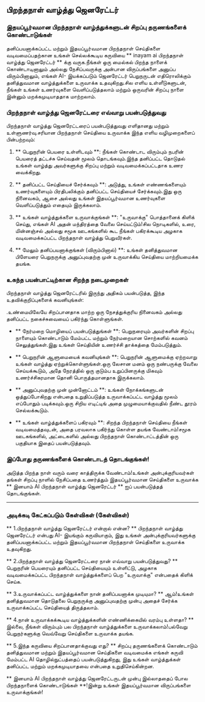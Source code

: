## பிறந்தநாள் வாழ்த்து ஜெனரேட்டர்

### இதயப்பூர்வமான பிறந்தநாள் வாழ்த்துக்களுடன் சிறப்பு தருணங்களைக் கொண்டாடுங்கள்

தனிப்பயனாக்கப்பட்ட மற்றும் இதயப்பூர்வமான பிறந்தநாள் செய்திகளை வடிவமைப்பதற்கான உங்கள் செல்லக்கூடிய கருவியை ** inayam ai பிறந்தநாள் வாழ்த்து ஜெனரேட்டர் ** க்கு வருக.நீங்கள் ஒரு மைல்கல் பிறந்த நாளைக் கொண்டாடினாலும் அல்லது நேசிப்பவருக்கு அன்பான விருப்பங்களை அனுப்ப விரும்பினாலும், எங்கள் AI- இயக்கப்படும் ஜெனரேட்டர் பெறுநருடன் எதிரொலிக்கும் தனித்துவமான வாழ்த்துக்களை உருவாக்க உதவுகிறது.சில எளிய உள்ளீடுகளுடன், நீங்கள் உங்கள் உணர்வுகளை வெளிப்படுத்தலாம் மற்றும் ஒருவரின் சிறப்பு நாளை இன்னும் மறக்கமுடியாததாக மாற்றலாம்.

### பிறந்தநாள் வாழ்த்து ஜெனரேட்டரை எவ்வாறு பயன்படுத்துவது

பிறந்தநாள் வாழ்த்து ஜெனரேட்டரைப் பயன்படுத்துவது எளிதானது மற்றும் உள்ளுணர்வு.சரியான பிறந்தநாள் செய்தியை உருவாக்க இந்த எளிய வழிமுறைகளைப் பின்பற்றவும்:

1. ** பெறுநரின் பெயரை உள்ளிடவும் **: நீங்கள் கொண்டாட விரும்பும் நபரின் பெயரைத் தட்டச்சு செய்வதன் மூலம் தொடங்கவும்.இந்த தனிப்பட்ட தொடுதல் உங்கள் வாழ்த்து அவர்களுக்கு சிறப்பு மற்றும் வடிவமைக்கப்பட்டதாக உணர வைக்கிறது.

2. ** தனிப்பட்ட செய்தியைச் சேர்க்கவும் **: அடுத்து, உங்கள் எண்ணங்களையும் உணர்வுகளையும் பிரதிபலிக்கும் தனிப்பட்ட செய்தியைச் சேர்க்கவும்.இது ஒரு நினைவகம், ஆசை அல்லது உங்கள் இதயப்பூர்வமான உணர்வுகளை வெளிப்படுத்தும் எதையும் இருக்கலாம்.

3. ** உங்கள் வாழ்த்துக்களை உருவாக்குங்கள் **: "உருவாக்கு" பொத்தானைக் கிளிக் செய்து, எங்கள் AI அதன் மந்திரத்தை வேலை செய்யட்டும்!சில நொடிகளில், உரை, மின்னஞ்சல் அல்லது சமூக ஊடகங்களில் கூட நீங்கள் பகிரக்கூடிய அழகாக வடிவமைக்கப்பட்ட பிறந்தநாள் வாழ்த்து பெறுவீர்கள்.

4. ** மேலும் தனிப்பயனாக்குங்கள் (விரும்பினால்) **: உங்கள் தனித்துவமான பிளேயரை பெறுநருக்கு அனுப்புவதற்கு முன் உருவாக்கிய செய்தியை மாற்றியமைக்க தயங்க.

### உகந்த பயன்பாட்டிற்கான சிறந்த நடைமுறைகள்

பிறந்தநாள் வாழ்த்து ஜெனரேட்டரில் இருந்து அதிகம் பயன்படுத்த, இந்த உதவிக்குறிப்புகளைக் கவனியுங்கள்:

.உண்மையிலேயே சிறப்பானதாக மாற்ற ஒரு நேசத்துக்குரிய நினைவகம் அல்லது தனிப்பட்ட நகைச்சுவையைப் பகிர்ந்து கொள்ளுங்கள்.

- ** நேர்மறை மொழியைப் பயன்படுத்துங்கள் **: பெறுநரையும் அவர்களின் சிறப்பு நாளையும் கொண்டாடும் மேம்பட்ட மற்றும் நேர்மறையான சொற்களில் கவனம் செலுத்துங்கள்.இது உங்கள் செய்தியின் உணர்ச்சி தாக்கத்தை மேம்படுத்தும்.

- ** பெறுநரின் ஆளுமையைக் கவனியுங்கள் **: பெறுநரின் ஆளுமைக்கு ஏற்றவாறு உங்கள் வாழ்த்து ஏற்றுக்கொள்ளுங்கள்.ஒரு லேசான மனம் ஒரு நண்பருக்கு வேலை செய்யக்கூடும், அதே நேரத்தில் ஒரு குடும்ப உறுப்பினருக்கு மிகவும் உணர்ச்சிகரமான தொனி பொருத்தமானதாக இருக்கலாம்.

- ** அனுப்புவதற்கு முன் முன்னோட்டம் **: உங்கள் நோக்கங்களுடன் ஒத்துப்போகிறது என்பதை உறுதிப்படுத்த உருவாக்கப்பட்ட வாழ்த்து மூலம் எப்போதும் படிக்கவும்.ஒரு சிறிய எடிட்டிங் அதை முழுமையாக்குவதில் நீண்ட தூரம் செல்லக்கூடும்.

- ** உங்கள் வாழ்த்துக்களைப் பகிரவும் **: சிறந்த பிறந்தநாள் செய்தியை நீங்கள் வடிவமைத்தவுடன், அதை பரவலாக பகிர்ந்து கொள்ள தயங்க வேண்டாம்!சமூக ஊடகங்களில், அட்டைகளில் அல்லது பிறந்தநாள் கொண்டாட்டத்தின் ஒரு பகுதியாக இதைப் பயன்படுத்தவும்.

### இப்போது தருணங்களைக் கொண்டாடத் தொடங்குங்கள்!

அடுத்த பிறந்த நாள் வரும் வரை காத்திருக்க வேண்டாம்!உங்கள் அன்புக்குரியவர்கள் தங்கள் சிறப்பு நாளில் நேசிப்பதை உணர்த்தும் இதயப்பூர்வமான செய்திகளை உருவாக்க ** இனயாம் AI பிறந்தநாள் வாழ்த்து ஜெனரேட்டர் ** ஐப் பயன்படுத்தத் தொடங்குங்கள்.

---

### அடிக்கடி கேட்கப்படும் கேள்விகள் (கேள்விகள்)

** 1.பிறந்தநாள் வாழ்த்து ஜெனரேட்டர் என்றால் என்ன? **
பிறந்தநாள் வாழ்த்து ஜெனரேட்டர் என்பது AI- இயங்கும் கருவியாகும், இது உங்கள் அன்புக்குரியவர்களுக்கு தனிப்பயனாக்கப்பட்ட மற்றும் இதயப்பூர்வமான பிறந்தநாள் செய்திகளை உருவாக்க உதவுகிறது.

** 2.பிறந்தநாள் வாழ்த்து ஜெனரேட்டரை நான் எவ்வாறு பயன்படுத்துவது? **
பெறுநரின் பெயரையும் தனிப்பட்ட செய்தியையும் உள்ளிட்டு, அழகாக வடிவமைக்கப்பட்ட பிறந்தநாள் வாழ்த்துக்களைப் பெற "உருவாக்கு" என்பதைக் கிளிக் செய்க.

** 3.உருவாக்கப்பட்ட வாழ்த்துக்களை நான் தனிப்பயனாக்க முடியுமா? **
ஆம்!உங்கள் தனித்துவமான தொடுதலை பெறுநருக்கு அனுப்புவதற்கு முன்பு அதைச் சேர்க்க உருவாக்கப்பட்ட செய்தியைத் திருத்தலாம்.

** 4.நான் உருவாக்கக்கூடிய வாழ்த்துக்களின் எண்ணிக்கையில் வரம்பு உள்ளதா? **
இல்லை, நீங்கள் விரும்பும் பல பிறந்தநாள் வாழ்த்துக்களை உருவாக்கலாம்!பல்வேறு பெறுநர்களுக்கு வெவ்வேறு செய்திகளை உருவாக்க தயங்க.

** 5.இந்த கருவியை சிறப்பானதாக்குவது எது? **
சிறப்பு தருணங்களைக் கொண்டாடும் தனித்துவமான மற்றும் இதயப்பூர்வமான செய்திகளை வடிவமைக்க எங்கள் கருவி மேம்பட்ட AI தொழில்நுட்பத்தைப் பயன்படுத்துகிறது, இது உங்கள் வாழ்த்துக்கள் தனிப்பட்ட மற்றும் மறக்கமுடியாதவை என்பதை உறுதிசெய்கின்றன.

** இனயாம் AI பிறந்தநாள் வாழ்த்து ஜெனரேட்டருடன் முன்பு இல்லாததைப் போல பிறந்தநாளைக் கொண்டாடுங்கள் **!இன்று உங்கள் இதயப்பூர்வமான விருப்பங்களை உருவாக்குங்கள்!
